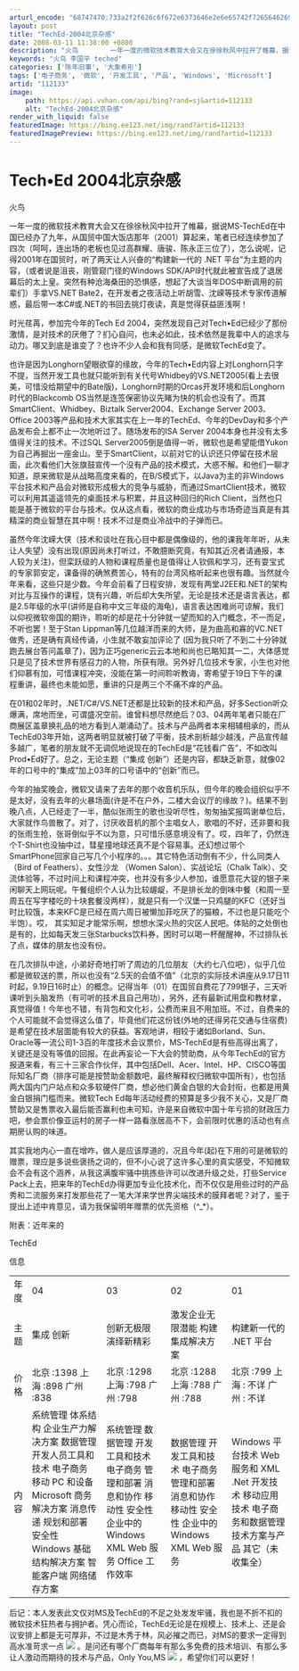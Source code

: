 ```yaml
---
arturl_encode: "68747470:733a2f2f626c6f672e6373646e2e6e65742f72656462697264:6c692f61727469636c652f64657461696c732f313132313333"
layout: post
title: "TechEd-2004北京杂感"
date: 2008-03-11 11:38:00 +0800
description: "火鸟        一年一度的微软技术教育大会又在徐徐秋风中拉开了帷幕，据说MS-TechEd在中国"
keywords: "火鸟 李国平 teched"
categories: ['陈年旧事', '大象希形']
tags: ['电子商务', '微软', '开发工具', '产品', 'Windows', 'Microsoft']
artid: "112133"
image:
    path: https://api.vvhan.com/api/bing?rand=sj&artid=112133
    alt: "TechEd-2004北京杂感"
render_with_liquid: false
featuredImage: https://bing.ee123.net/img/rand?artid=112133
featuredImagePreview: https://bing.ee123.net/img/rand?artid=112133
---
```


# Tech•Ed 2004北京杂感

火鸟

一年一度的微软技术教育大会又在徐徐秋风中拉开了帷幕，据说MS-TechEd在中国已经办了九年，从国贸中国大饭店那年（2001）算起来，笔者已经连续参加了四次（呵呵，连出场的老板也见过高群耀、唐骏、陈永正三位了），怎么说呢，记得2001年在国贸时，听了两天让人兴奋的“构建新一代的 .NET 平台”为主题的内容，（或者说是沮丧，刚管窥门径的Windows SDK/API时代就此被宣告成了退居幕后的太上皇。突然有种沧海桑田的恐惧感，想起了大谈当年DOS中断调用的前辈们）手拿VS.NET Bate2，在开发者之夜活动上听胡雪、沈嵘等技术专家传道解惑，最后带一本C#或.NET的书回去挑灯夜读，真是觉得获益匪浅啊！
  
时光荏苒，参加完今年的Tech Ed 2004，突然发现自己对Tech•Ed已经少了那份激情，是对技术的厌倦了？扪心自问，也未必如此，技术依然是我辈中人的追求与动力。哪又到底是谁变了？也许不少人会和我有同感，是微软TechEd变了。
  
也许是因为Longhorn望眼欲穿的缘故，今年的Tech•Ed内容上对Longhorn只字不提，当然开发工具也就只能听到有关代号Whidbey的VS.NET2005(看上去很美，可惜没给期望中的Bate版)，Longhorn时期的Orcas开发环境和后Longhorn时代的Blackcomb OS当然是连签保密协议先睹为快的机会也没有了。而其SmartClient、Whidbey、Biztalk Server2004、Exchange Server 2003、Office 2003等产品和技术大家其实在上一年的TechEd、今年的DevDay和多个产品发布会上都不止一次地听过了。随场发布的ISA Server 2004本身也并没有太多值得关注的技术。不过SQL Server2005倒是值得一听，微软也是希望能借Yukon为自己再掘出一座金山。至于SmartClient，以前对它的认识还只停留在技术层面，此次看他们大张旗鼓宣传一个没有产品的技术模式，大惑不解。和他们一聊才知道，原来微软是从战略高度来看的，在B/S模式下，以Java为主的非Windows平台技术和产品会对微软形成极大的竞争与威胁，而通过SmartClient技术，微软可以利用其遥遥领先的桌面技术与积累，并且这种回归的Rich Client，当然也只能是基于微软的平台与技术。仅从这点看，微软的商业成功与市场奇迹当真是有其精深的商业智慧在其中啊！技术不过是商业冷战中的子弹而已。
  
虽然今年沈嵘大侠（技术和谈吐在我心目中都是偶像级的，他的课我年年听，从未让人失望）没有出现(原因尚未打听过，不敢臆断究竟，有知其近况者请通报，本人较为关注)，但栾跃级的人物和课程质量也是值得让人钦佩和学习，还有耍宝式的专家郭安定，课备得的确煞费苦心，特有的台湾风格听起来也很有趣。当然就今年来看，这些只是少数。今年会前看了日程安排，发现有两堂J2EE和.NET的架构对比与互操作的课程，饶有兴趣，听后却大失所望。无论是技术还是语言表达，都是2.5年级的水平(讲师是自称中文三年级的海龟)，语言表达困难尚可谅解，我们以仰视微软帝国的期许，聆听的却是花十分钟就一望而知的入门概念，不一而足，不听也罢！至于Stan Lippman等几位越洋而来的大师，是为曲高和寡的VC.NET做秀，还是确有真经传诵，小生就不敢妄加评论了 (因为我只听了不到二十分钟就跑去展台答问盖章了)，因为正巧generic云云本地和尚也已略知其一二，大体感觉只是见了技术世界有感召力的人物，所获有限。另外好几位技术专家，小生也对他们仰慕有加，可惜课程冲突，没能在第一时间聆听教诲，寄希望于19日下午的课程重讲，最终也未能如愿，重讲的只是两三个不痛不痒的产品。
  
在01和02年时，.NET/C#/VS.NET还都是比较新的技术和产品，好多Section听众爆满，席地而坐，可谓盛况空前。谁曾料想尽然绝后？03、04两年笔者只能在厂商展区盖章换礼品的地方看到人潮涌动了。技术与产品两者本来相辅相承的，而从TechEd03年开始，这两者明显就被打破了平衡，技术剖析越少越浅，产品宣传越多越广，笔者的朋友就不无调侃地说现在的TechEd是“花钱看广告”，不如改叫Prod•Ed好了。总之，无论主题（“集成 创新”）还是内容，都缺乏新意，就像02年的口号中的“集成”加上03年的口号语中的“创新”而已。
  
今年的抽奖晚会，微软又请来了去年的那个收音机乐队，但今年的晚会组织似乎不是太好，没有去年的火暴场面(许是不在户外，二楼大会议厅的缘故？)。结果不到晚八点，人已经走了一半，酷似张雨生的歌也没听尽性，匆匆抽奖报鸣谢单位后，大家就作鸟兽散了。对了，讨厌收音机的那个主唱女人，歌唱的不好，还非要和我的张雨生抢，张哥倒似乎不以为意，只可惜乐感意境没有了。哎，四年了，仍然连个T-Shirt也没抽中过，彗星撞地球还真不是个容易事。还幻想过带个SmartPhone回家自己写几个小程序的。。。其它特色活动倒有不少，什么同类人（Bird of Feathers）、女性沙龙 （Women Salon）、实战论坛（Chalk Talk）、交流体验等，不过时间上和课程冲突，也并没有多少人参加，谁愿意花大锭的银子来闲聊天上网玩呢。午餐组织个人认为比较龌龊，不是排长龙的倒味中餐（和周一至周五在写字楼吃的十块套餐没两样），就是只有一个汉堡一只鸡腿的KFC（还好当时比较饿，本来KFC是已经在周六周日被懒加菲吃厌了的猫粮，不过也是只能吃个半饱）。哎， 其实知足才能常乐啊，想想水深火热的灾区人民吧。体贴的之处倒也是有的，比如每天发三张Starbucks饮料券，困时可以喝一杯醒醒神，不过排队长了点，媒体的朋友也没有份。
  
在几次排队中途，小弟好奇地打听了周边的几位朋友（大约七八位吧），似乎几位都是微软送的票，所以也没有“2.5天的会值不值”（北京的实际技术讲座从9.17日11时起，9.19日16时止）的概念。记得当年（01）在国贸自费花了799银子，三天听课听到头脑发热（有可听的技术且自己用功），另外，还有最新试用盘和教材拿，真觉得值！今年也不错，有背包和文化衫，公费而来且不用加班。不过，自费来的个人可能就不会觉得这么值了，毕竟他们花这份钱(外地的还得另花交通与住宿费)是希望在技术层面能有较大的获益。客观地讲，相较于诸如Borland、Sun、Oracle等一流公司1-3百的年度技术会议票价，MS-TechEd是有些高得出离了，关键还是没有等值的回报。在此再妄论一下大会的赞助商，从今年TechEd的官方报道来看，有三十三家合作伙伴，其中包括Dell、Acer、Intel、HP、CISCO等国际知名厂商（排序可能是按赞助金额数吧，最终解释权归微软中国所有），也包括两大国内门户站点和众多软硬件厂商，想必他们黄金白银的大会封衔，也都是用黄金白银捐门槛而来。微软Tech Ed每年活动经费的预算是多少我不关心，又是厂商赞助又是售票收入最后能否赢利也未可知，许是来自微软中国十年亏损的财政压力吧，参会票价像亚运村的房子一样一路看涨居高不下，会前限时优惠的活动也有点期房认购的味道。
  
其实我地内心一直在增咋，做人是应该厚道的，况且今年(起)在下用的可是微软的赠票，理应是多说些褒扬之词的，但不小心说了这许多心里的真实感受，不知微软会不会有这个涵养，从我这满腹牢骚中挑拣些许可以改进升级之处，打些Service Pack上去，把来年的TechEd办得更加专业化技术化，而不仅仅是用些过时的产品秀和二流服务来打发那些花了一笔大洋来学世界尖端技术的膜拜者呢？对了，鉴于提出上述中肯意见，请为我保留明年赠票的优先资格（^\_\*）。

附表：近年来的

TechEd

信息

|  |  |  |  |  |
| --- | --- | --- | --- | --- |
| 年度 | 04 | 03 | 02 | 01 |
| 主题 | 集成  创新 | 创新无极限  演绎新精彩 | 激发企业无限潜能  构建集成解决方案 | 构建新一代的  .NET  平台 |
| 价格 | 北京  :1398  上海  :898  广州  :838 | 北京  :1298  上海  :798  广州  :798 | 北京  :1288  上海  :788  广州  :788 | 北京  :799  上海  :  不详  广州  :  不详 |
| 内容 | 系统管理  体系结构  企业生产力解决方案  数据管理  开发人员工具和技术  电子商务  移动  PC  和设备  Microsoft  商务解决方案  消息传递  规划和部署  安全性  Windows  基础结构解决方案  智能客户端  网络储存方案 | 系统管理  数据管理  开发工具和技术  电子商务  管理和部署  消息和协作  移动性  安全性  企业中的  Windows  XML Web  服务  Office  工作效率 | 数据管理  开发工具和技术  电子商务  管理和部署  消息和协作  移动性  安全性  企业中的  Windows  XML Web  服务 | Windows  平台技术  Web  服务和  XML  .Net  开发技术  移动应用技术  电子商务和数据管理  技术方案与产品  其它（未收集全） |

  
  
后记：本人发表此文仅对MS及TechEd的不足之处发发牢骚，我也是不折不扣的微软技术狂热者与拥护者。凭心而论，TechEd无论是在规模上、技术上、还是会议安排上都是无可厚非，不过是木秀于林，风必摧之而已，对MS的要求一定得到高水准苛求一点
![](/Emoticons/wink_smile.gif)
。是问还有哪个厂商每年有那么多免费的技术培训、有那么多让人激动而期待的技术与产品，Only You,MS
![](/Emoticons/thumbs_up.gif)
，希望你们可以更好！